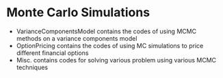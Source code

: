 # Monte Carlo Simulations
* VarianceComponentsModel contains the codes of using MCMC methods on a variance components model
* OptionPricing contains the codes of using MC simulations to price different financial options
* Misc. contains codes for solving various problem using various MCMC techniques
